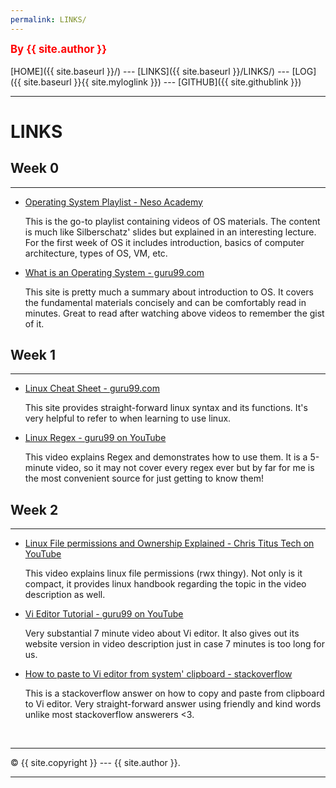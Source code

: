 ```yaml
---
permalink: LINKS/
---
```

<span style="color:red; font-weight:bold; font-size:larger;">By {{ site.author }}</span>
<br><br>
[HOME]({{ site.baseurl }}/) ---
[LINKS]({{ site.baseurl }}/LINKS/) ---
[LOG]({{ site.baseurl }}{{ site.myloglink }}) ---
[GITHUB]({{ site.githublink }})
<br>
<hr>

# LINKS

## Week 0
---
- [Operating System Playlist - Neso Academy](https://youtube.com/playlist?list=PLBlnK6fEyqRiVhbXDGLXDk_OQAeuVcp2O)

     This is the go-to playlist containing videos of OS materials. The content is much like Silberschatz' slides but explained in an interesting lecture. For the first week of OS it includes introduction, basics of computer architecture, types of OS, VM, etc. 
- [What is an Operating System - guru99.com](https://www.guru99.com/operating-system-tutorial.html)

     This site is pretty much a summary about introduction to OS. It covers the fundamental materials concisely and can be comfortably read in minutes. Great to read after watching above videos to remember the gist of it.

## Week 1
---
- [Linux Cheat Sheet - guru99.com](https://www.guru99.com/linux-commands-cheat-sheet.html)

     This site provides straight-forward linux syntax and its functions. It's very helpful to refer to when learning to use linux.

- [Linux Regex - guru99 on YouTube](https://youtu.be/mpyCeSvGh-M)     
 
     This video explains Regex and demonstrates how to use them. It is a 5-minute video, so it may not cover every regex ever but by far for me is the most convenient source for just getting to know them! 

## Week 2
--- 
- [Linux File permissions and Ownership Explained - Chris Titus Tech on YouTube](https://youtu.be/k1yzI7c6Fzk)

     This video explains linux file permissions (rwx thingy). Not only is it compact, it provides linux handbook regarding the topic in the video description as well.
- [Vi Editor Tutorial - guru99 on YouTube](https://youtu.be/pU2k776i2Zw)

     Very substantial 7 minute video about Vi editor. It also gives out its website version in video description just in case 7 minutes is too long for us.
- [How to paste to Vi editor from system' clipboard - stackoverflow](https://stackoverflow.com/a/49933556)  

     This is a stackoverflow answer on how to copy and paste from clipboard to Vi editor. Very straight-forward answer using friendly and kind words unlike most stackoverflow answerers <3. 
     


<br>
<hr>
&copy; {{ site.copyright }} --- {{ site.author }}.
<hr>
<br>
